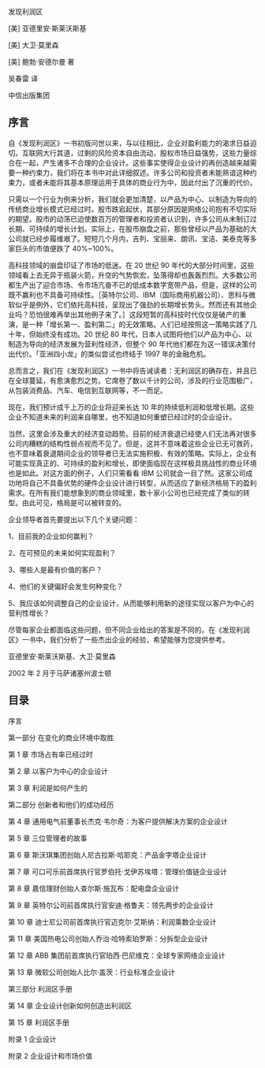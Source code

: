 发现利润区

[美] 亚德里安·斯莱沃斯基

[美] 大卫·莫里森

[美] 鲍勃·安德尔曼 著

吴春雷 译

中信出版集团

## 序言

自《发现利润区》一书初版问世以来，与以往相比，企业对盈利能力的渴求日益迫切。互联网大行其道，过剩的风险资本自由流动，股权市场日益强势，这些力量综合在一起，产生诸多不合理的企业设计。这些事实使得企业设计的再创造越来越需要一种约束力，我们将在本书中对此详细叙述。许多公司和投资者未能熟谙这种约束力，或者未能将其基本原理运用于具体的商业行为中，因此付出了沉重的代价。

只需以一个行业为例来分析，我们就会更加清楚，以产品为中心、以制造为导向的传统商业增长模式已经过时。股市跌宕起伏，其部分原因是网络公司抱有不切实际的期望。股市的动荡已迫使数百万的管理者和投资者认识到，许多公司从未制订过长期、可持续的增长计划。实际上，在股市崩盘之前，那些曾经以产品为基础的大公司就已经步履维艰了。短短几个月内，吉列、宝丽来、朗讯、宝洁、美泰克等多家巨头的市值便跌了 40%~100%。

高科技领域的崩盘印证了市场的低迷。在 20 世纪 90 年代的大部分时间里，这些领域看上去无异于瓶装火箭，升空的气势恢宏，坠落得却也轰轰烈烈。大多数公司都生产出了迎合市场、令市场亢奋不已的低成本数字宽带产品，但是，这样的公司既不赢利也不具备可持续性。［英特尔公司、IBM（国际商用机器公司）、思科与微软似乎是例外，它们依托高科技，呈现出了强劲的长期增长势头。然而还有其他企业吗？恐怕很难再举出其他例子来了。］这段短暂的高科技时代仅仅是破产的重演，是一种「增长第一、盈利第二」的无效策略。人们已经按照这一策略实践了几十年，但始终没有成功。20 世纪 80 年代，日本人试图将他们以产品为中心、以制造为导向的经济发展为营利性经济，但整个 90 年代他们都在为这一错误决策付出代价。「亚洲四小龙」的类似尝试也终结于 1997 年的金融危机。

总而言之，我们在《发现利润区》一书中将告诫读者：无利润区的确存在，并且已在全球蔓延，有愈演愈烈之势。它席卷了数以千计的公司，涉及的行业范围极广，从包装消费品、汽车、电信到互联网等，不一而足。

现在，我们预计成千上万的企业将迎来长达 10 年的持续低利润和低增长期。这些企业不知道未来的利润来自哪里，也不知道如何重塑已经过时的企业设计。

当然，这里会涉及重大的经济变动趋势。目前的经济衰退已经使人们无法再对很多公司内糟糕的结构性弱点视而不见了。但是，这并不意味着这些企业已无可救药，也不意味着衰退期间企业的领导者已无法实施积极、有效的策略。实际上，企业有可能实现真正的、可持续的盈利和增长，即使面临现在这样极具挑战性的商业环境也是如此。对这方面的例子，人们只需看看 IBM 公司就会一目了然。这家公司成功地将自己不具备优势的硬件企业设计进行转型，从而适应了新经济格局下的盈利需求。在所有我们能想象到的商业领域里，数十家小公司也已经完成了类似的转型。由此可见，格局是可以被转变的。

企业领导者首先要提出以下几个关键问题：

1、目前我的企业如何赢利？

2、在可预见的未来如何实现盈利？

3、哪些人是最有价值的客户？

4、他们的关键偏好会发生何种变化？

5、我应该如何调整自己的企业设计，从而能够利用新的途径实现以客户为中心的营利性增长？

尽管每家企业都面临这些问题，但不同企业给出的答案是不同的。在《发现利润区》一书中，我们分析了一些杰出企业的经验，希望能够为您提供参考。

亚德里安·斯莱沃斯基、大卫·莫里森

2002 年 2 月于马萨诸塞州波士顿

## 目录

序言

第一部分 在变化的商业环境中取胜

第 1 章 市场占有率已经过时

第 2 章 以客户为中心的企业设计

第 3 章 利润是如何产生的

第二部分 创新者和他们的成功经历

第 4 章 通用电气前董事长杰克·韦尔奇：为客户提供解决方案的企业设计

第 5 章 三位管理者的故事

第 6 章 斯沃琪集团创始人尼古拉斯·哈耶克：产品金字塔企业设计

第 7 章 可口可乐前首席执行官罗伯托·戈伊苏埃塔：管理价值链企业设计

第 8 章 嘉信理财创始人查尔斯·施瓦布：配电盘企业设计

第 9 章 英特尔公司前首席执行官安迪·格鲁夫：领先两步的企业设计

第 10 章 迪士尼公司前首席执行官迈克尔·艾斯纳：利润乘数企业设计

第 11 章 美国热电公司创始人乔治·哈特索珀罗斯：分拆型企业设计

第 12 章 ABB 集团前首席执行官珀西·巴尼维克：全球专家网络企业设计

第 13 章 微软公司创始人比尔·盖茨：行业标准企业设计

第三部分 利润区手册

第 14 章 企业设计创新如何创造出利润区

第 15 章 利润区手册

附录 1 企业设计

附录 2 企业设计和市场价值